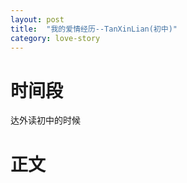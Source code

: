 ```yaml
---
layout: post
title:  "我的爱情经历--TanXinLian(初中)"
category: love-story
---
```




# 时间段

达外读初中的时候

# 正文


